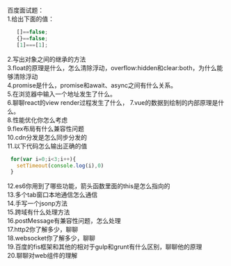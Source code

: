 百度面试题：  
1.给出下面的值：  
 ```javascript
    []==false;  
    {}==false;  
    [1]===[1];
 ```
2.写出对象之间的继承的方法  
3.float的原理是什么，怎么清除浮动，overflow:hidden和clear:both，为什么能够清除浮动   
4.promise是什么，promise和await、async之间有什么关系。  
5.在浏览器中输入一个地址发生了什么。  
6.聊聊react的view render过程发生了什么，
7.vue的数据到绘制的内部原理是什么。   
8.性能优化你怎么考虑   
9.flex布局有什么兼容性问题  
10.cdn分发是怎么同步分发的  
11.以下代码怎么输出正确的值
```javascript
 for(var i=0;i<3;i++){
   setTimeout(console.log(i),0)
 }
```
12.es6你用到了哪些功能，箭头函数里面的this是怎么指向的  
13.多个tab窗口本地通信怎么通信  
14.手写一个jsonp方法  
15.跨域有什么处理方法  
16.postMessage有兼容性问题，怎么处理  
17.http2你了解多少，聊聊  
18.websocket你了解多少，聊聊  
19.百度的fis框架和其他的相对于gulp和grunt有什么区别，聊聊他的原理  
20.聊聊对web组件的理解
